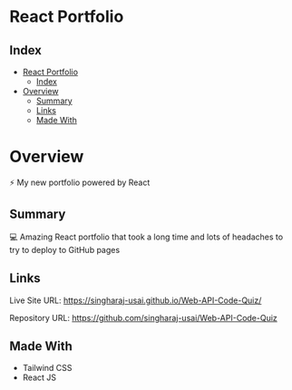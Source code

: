# React Portfolio

## Index
- [React Portfolio](#react-portfolio)
  - [Index](#index)
- [Overview](#overview)
  - [Summary](#summary)
  - [Links](#links)
  - [Made With](#made-with)

# Overview

⚡ My new portfolio powered by React

## Summary

💻 Amazing React portfolio that took a long time and lots of headaches to try to deploy to GitHub pages

## Links

Live Site URL: https://singharaj-usai.github.io/Web-API-Code-Quiz/

Repository URL: https://github.com/singharaj-usai/Web-API-Code-Quiz

## Made With

* Tailwind CSS
* React JS

